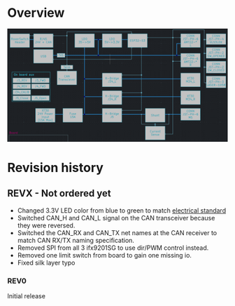 # Overview

![](../../../attachements/Pasted%20image%2020250411152422.png)

# Revision history

## REVX - Not ordered yet

- Changed 3.3V LED color from blue to green to match [electrical standard](doc/electrical/Electric%20Standard)
- Switched CAN_H and CAN_L signal on the CAN transceiver because they were reversed.
- Switched the CAN_RX and CAN_TX net names at the CAN receiver to match CAN RX/TX naming specification.
- Removed SPI from all 3 ifx9201SG to use dir/PWM control instead.
- Removed one limit switch from board to gain one missing io.
- Fixed silk layer typo

### REV0

Initial release
